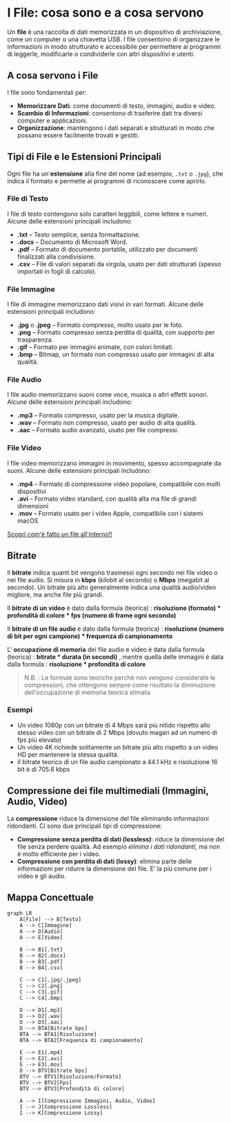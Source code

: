 # I File: cosa sono e a cosa servono

Un **file** è una raccolta di dati memorizzata in un dispositivo di archiviazione, come un computer o una chiavetta USB. I file consentono di organizzare le informazioni in modo strutturato e accessibile per permettere ai programmi di leggerle, modificarle o condividerle con altri dispositivi e utenti.

## A cosa servono i File

I file sono fondamentali per:

- **Memorizzare Dati**: come documenti di testo, immagini, audio e video.
- **Scambio di Informazioni**: consentono di trasferire dati tra diversi computer e applicazioni.
- **Organizzazione**: mantengono i dati separati e strutturati in modo che possano essere facilmente trovati e gestiti.

## Tipi di File e le Estensioni Principali

Ogni file ha un'**estensione** alla fine del nome (ad esempio, `.txt` o `.jpg`), che indica il formato e permette ai programmi di riconoscere come aprirlo.

### File di Testo

I file di testo contengono solo caratteri leggibili, come lettere e numeri. Alcune delle estensioni principali includono:

- **.txt** – Testo semplice, senza formattazione.
- **.docx** – Documento di Microsoft Word.
- **.pdf** – Formato di documento portatile, utilizzato per documenti finalizzati alla condivisione.
- **.csv** – File di valori separati da virgola, usato per dati strutturati (spesso importati in fogli di calcolo).

### File Immagine

I file di immagine memorizzano dati visivi in vari formati. Alcune delle estensioni principali includono:

- **.jpg** o **.jpeg** – Formato compresso, molto usato per le foto.
- **.png** – Formato compresso senza perdita di qualità, con supporto per trasparenza.
- **.gif** – Formato per immagini animate, con colori limitati.
- **.bmp** – Bitmap, un formato non compresso usato per immagini di alta qualità.

### File Audio

I file audio memorizzano suoni come voce, musica o altri effetti sonori. Alcune delle estensioni principali includono:

- **.mp3** – Formato compresso, usato per la musica digitale.
- **.wav** – Formato non compresso, usato per audio di alta qualità.
- **.aac** – Formato audio avanzato, usato per file compressi.

### File Video

I file video memorizzano immagini in movimento, spesso accompagnate da suoni. Alcune delle estensioni principali includono:

- **.mp4** – Formato di compressione video popolare, compatibile con molti dispositivi
- **.avi** – Formato video standard, con qualità alta ma file di grandi dimensioni
- **.mov** – Formato usato per i video Apple, compatibile con i sistemi macOS

[Scopri com'è fatto un file all'interno!!](https://hexed.it/)

## Bitrate

Il **bitrate** indica quanti bit vengono trasmessi ogni secondo nei file video o nei file audio. Si misura in **kbps** (kilobit al secondo) o **Mbps** (megabit al secondo). Un bitrate più alto generalmente indica una qualità audio/video migliore, ma anche file più grandi.

Il **bitrate  di un video** è dato dalla formula (teorica) : **risoluzione (formato) * profondità di colore * fps (numero di frame ogni secondo)**

Il **bitrate di un file audio** è dato dalla formula (teorica) : **risoluzione (numero di bit per ogni campione) * frequenza di campionamento**

L' **occupazione di memoria** dei file audio e video è data dalla formula (teorica) : **bitrate * durata (in secondi)** , mentre quella delle immagini è data dalla formula : **risoluzione * profondità di colore**


> N.B. : Le formule sono teoriche perché non vengono considerate le compressioni, che ottengono sempre come risultato la diminuzione dell'occupazione di memoria teorica stimata

### Esempi

- Un video 1080p con un bitrate di 4 Mbps sarà più nitido rispetto allo stesso video con un bitrate di 2 Mbps (dovuto magari ad un numero di fps più elevato)
- Un video 4K richiede solitamente un bitrate più alto rispetto a un video HD per mantenere la stessa qualità.
- Il bitrate teorico di un file audio campionato a 44.1 kHz e risoluzione 16 bit è di 705.6 kbps

## Compressione dei file multimediali (Immagini, Audio, Video)

La **compressione** riduce la dimensione del file eliminando informazioni ridondanti. Ci sono due principali tipi di compressione:

- **Compressione senza perdita di dati (lossless)**: riduce la dimensione del file senza perdere qualità. Ad esempio *elimina i dati ridondanti*, ma non è molto efficiente per i video.
- **Compressione con perdita di dati (lossy)**: elimina parte delle informazioni per ridurre la dimensione del file. E' la più comune per i video e gli audio.

## Mappa Concettuale

```mermaid
graph LR
    A[File] --> B[Testo]
    A --> C[Immagine]
    A --> D[Audio]
    A --> E[Video]

    B --> B1[.txt]
    B --> B2[.docx]
    B --> B3[.pdf]
    B --> B4[.csv]

    C --> C1[.jpg/.jpeg]
    C --> C2[.png]
    C --> C3[.gif]
    C --> C4[.bmp]

    D --> D1[.mp3]
    D --> D2[.wav]
    D --> D3[.aac]
    D --> BTA[Bitrate bps]
    BTA --> BTA1[Risoluzione]
    BTA --> BTA2[Frequenza di campionamento]

    E --> E1[.mp4]
    E --> E2[.avi]
    E --> E3[.mov]
    D --> BTV[Bitrate bps]
    BTV --> BTV1[Risoluzione/Formato]
    BTV --> BTV2[Fps]
    BTV --> BTV3[Profondità di colore]

    A --> I[Compressione Immagini, Audio, Video]
    I --> J[Compressione Lossless]
    I --> K[Compressione Lossy]
```

